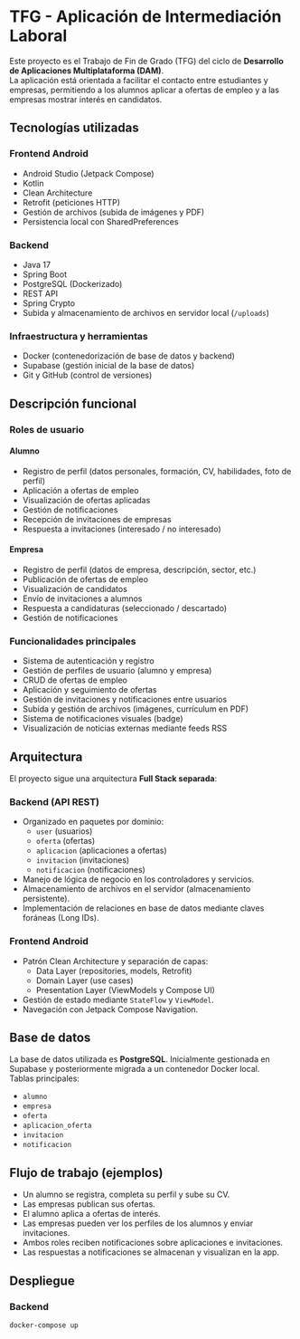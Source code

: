 
# TFG - Aplicación de Intermediación Laboral

Este proyecto es el Trabajo de Fin de Grado (TFG) del ciclo de **Desarrollo de Aplicaciones Multiplataforma (DAM)**.  
La aplicación está orientada a facilitar el contacto entre estudiantes y empresas, permitiendo a los alumnos aplicar a ofertas de empleo y a las empresas mostrar interés en candidatos.

## Tecnologías utilizadas

### Frontend Android

- Android Studio (Jetpack Compose)
- Kotlin
- Clean Architecture
- Retrofit (peticiones HTTP)
- Gestión de archivos (subida de imágenes y PDF)
- Persistencia local con SharedPreferences

### Backend

- Java 17
- Spring Boot
- PostgreSQL (Dockerizado)
- REST API
- Spring Crypto
- Subida y almacenamiento de archivos en servidor local (`/uploads`)

### Infraestructura y herramientas

- Docker (contenedorización de base de datos y backend)
- Supabase (gestión inicial de la base de datos)
- Git y GitHub (control de versiones)

## Descripción funcional

### Roles de usuario

#### Alumno
- Registro de perfil (datos personales, formación, CV, habilidades, foto de perfil)
- Aplicación a ofertas de empleo
- Visualización de ofertas aplicadas
- Gestión de notificaciones
- Recepción de invitaciones de empresas
- Respuesta a invitaciones (interesado / no interesado)

#### Empresa
- Registro de perfil (datos de empresa, descripción, sector, etc.)
- Publicación de ofertas de empleo
- Visualización de candidatos
- Envío de invitaciones a alumnos
- Respuesta a candidaturas (seleccionado / descartado)
- Gestión de notificaciones

### Funcionalidades principales

- Sistema de autenticación y registro
- Gestión de perfiles de usuario (alumno y empresa)
- CRUD de ofertas de empleo
- Aplicación y seguimiento de ofertas
- Gestión de invitaciones y notificaciones entre usuarios
- Subida y gestión de archivos (imágenes, currículum en PDF)
- Sistema de notificaciones visuales (badge)
- Visualización de noticias externas mediante feeds RSS

## Arquitectura

El proyecto sigue una arquitectura **Full Stack separada**:

### Backend (API REST)

- Organizado en paquetes por dominio:
  - `user` (usuarios)
  - `oferta` (ofertas)
  - `aplicacion` (aplicaciones a ofertas)
  - `invitacion` (invitaciones)
  - `notificacion` (notificaciones)
- Manejo de lógica de negocio en los controladores y servicios.
- Almacenamiento de archivos en el servidor (almacenamiento persistente).
- Implementación de relaciones en base de datos mediante claves foráneas (Long IDs).

### Frontend Android

- Patrón Clean Architecture y separación de capas:
  - Data Layer (repositories, models, Retrofit)
  - Domain Layer (use cases)
  - Presentation Layer (ViewModels y Compose UI)
- Gestión de estado mediante `StateFlow` y `ViewModel`.
- Navegación con Jetpack Compose Navigation.

## Base de datos

La base de datos utilizada es **PostgreSQL**. Inicialmente gestionada en Supabase y posteriormente migrada a un contenedor Docker local.  
Tablas principales:

- `alumno`
- `empresa`
- `oferta`
- `aplicacion_oferta`
- `invitacion`
- `notificacion`

## Flujo de trabajo (ejemplos)

- Un alumno se registra, completa su perfil y sube su CV.
- Las empresas publican sus ofertas.
- El alumno aplica a ofertas de interés.
- Las empresas pueden ver los perfiles de los alumnos y enviar invitaciones.
- Ambos roles reciben notificaciones sobre aplicaciones e invitaciones.
- Las respuestas a notificaciones se almacenan y visualizan en la app.

## Despliegue

### Backend

```bash
docker-compose up
